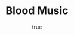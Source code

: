 ---
title: "Blood Music"
bookCover: "/assets/book-covers/blood-music.jpg"
slug: "blood-music"
bookAuthor: "Greg Bear"
rating: 10
done: false
tags: []
summary: false
detailesNotes: false
amazonLink: ""
author:
  name: Rico Trebeljahr
  picture: "/assets/blog/profile.jpeg"
---